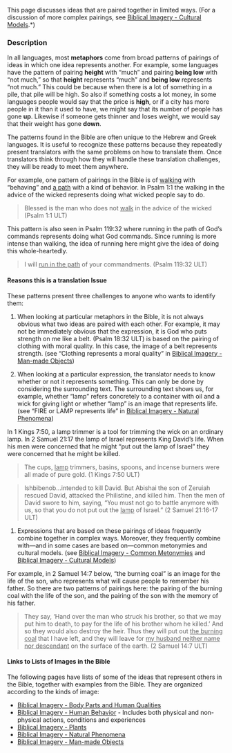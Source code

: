 

This page discusses ideas that are paired together in limited ways. (For a discussion of more complex pairings, see [Biblical Imagery - Cultural Models](../bita-part3/01.md).*)

### Description

In all languages, most **metaphors** come from broad patterns of pairings of ideas in which one idea represents another. For example, some languages have the pattern of pairing __height__ with “much” and pairing __being low__ with  “not much,” so that __height__ represents “much” and __being low__ represents “not much.” This could be because when there is a lot of something in a pile, that pile will be high. So also if something costs a lot money, in some languages people would say that the price is __high__, or if a city has more people in it than it used to have, we might say that its number of people has gone __up__. Likewise if someone gets thinner and loses weight, we would say that their weight has gone __down__.

The patterns found in the Bible are often unique to the Hebrew and Greek languages. It is useful to recognize these patterns because they repeatedly present translators with the same problems on how to translate them. Once translators think through how they will handle these translation challenges, they will be ready to meet them anywhere.

For example, one pattern of pairings in the Bible is of <u>walking</u> with “behaving” and <u>a path</u> with a kind of behavior. In Psalm 1:1 the walking in the advice of the wicked represents doing what wicked people say to do.

>Blessed is the man who does not <u>walk</u> in the advice of the wicked (Psalm 1:1 ULT)


This pattern is also seen in Psalm 119:32 where running in the path of God’s commands represents doing what God commands. Since running is more intense than walking, the idea of running here might give the idea of doing this whole-heartedly.

> I will <u>run in the path</u> of your commandments. (Psalm 119:32 ULT)


#### Reasons this is a translation Issue

These patterns present three challenges to anyone who wants to identify them:

1. When looking at particular metaphors in the Bible, it is not always obvious what two ideas are paired with each other. For example, it may not be immediately obvious that the expression, it is God who puts strength on me like a belt. (Psalm 18:32 ULT) is based on the pairing of clothing with moral quality. In this case, the image of a belt represents strength. (see “Clothing represents a moral quality” in [Biblical Imagery - Man-made Objects](../bita-manmade/01.md))

1. When looking at a particular expression, the translator needs to know whether or not it represents something. This can only be done by considering the surrounding text. The surrounding text shows us, for example, whether “lamp” refers concretely to a container with oil and a wick for giving light or whether “lamp” is an image  that represents life. (see “FIRE or LAMP represents life” in [Biblical Imagery - Natural Phenomena](../bita-phenom/01.md))

In 1 Kings 7:50, a lamp trimmer is a tool for trimming the wick on an ordinary lamp. In 2 Samuel 21:17 the lamp of Israel represents King David’s life. When his men were concerned that he might “put out the lamp of Israel” they were concerned that he might be killed.

<blockquote>The cups, <u>lamp</u> trimmers, basins, spoons, and incense burners were all made of pure gold.  (1 Kings 7:50 ULT)</blockquote>


>Ishbibenob...intended to kill David. But Abishai the son of Zeruiah rescued David, attacked the Philistine, and killed him. Then the men of David swore to him, saying, “You must not go to battle anymore with us, so that you do not put out the <u>lamp</u> of Israel.” (2 Samuel 21:16-17 ULT)


1. Expressions that are based on these pairings of ideas frequently combine together in complex ways. Moreover, they frequently combine with—and in some cases are based on—common metonymies and cultural models.  (see [Biblical Imagery - Common Metonymies](../bita-part2/01.md) and [Biblical Imagery - Cultural Models](../bita-part3/01.md))

For example, in 2 Samuel 14:7 below, “the burning coal” is an image for the life of the son, who represents what will cause people to remember his father. So there are two patterns of pairings here: the pairing of the burning coal with the life of the son, and the pairing of the son with the memory of his father.

>They say, ‘Hand over the man who struck his brother, so that we may put him to death, to pay for the life of his brother whom he killed.’ And so they would also destroy the heir. Thus they will put out <u>the burning coal</u> that I have left, and they will leave for <u>my husband neither name nor descendant</u> on the surface of the earth. (2 Samuel 14:7 ULT)


#### Links to Lists of Images in the Bible

The following pages have lists of some of the ideas that represent others in the Bible, together with examples from the Bible. They are organized according to the kinds of image:

* [Biblical Imagery - Body Parts and Human Qualities](../bita-hq/01.md)
* [Biblical Imagery - Human Behavior](../bita-humanbehavior/01.md) - Includes both physical and non-physical actions, conditions and experiences
* [Biblical Imagery - Plants](../bita-plants/01.md)
* [Biblical Imagery - Natural Phenomena](../bita-phenom/01.md)
* [Biblical Imagery - Man-made Objects](../bita-manmade/01.md)
